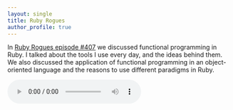 ```yaml
---
layout: single
title: Ruby Rogues
author_profile: true
---
```


In [Ruby Rogues episode #407](https://devchat.tv/ruby-rogues/rr-407-functional-programming-in-ruby-using-dry-gems-with-igor-morozov/) we discussed functional programming in Ruby. I talked about the tools I use every day, and the ideas behind them. We also discussed the application of functional programming in an object-oriented language and the reasons to use different paradigms in Ruby.

<audio src="https://devchat.cachefly.net/rubyrogues/RR_407_Partial_Application_Currying_and_other_Functional_Traits_of_Ruby_with_Igor_Morozov.mp3" controls></audio>


